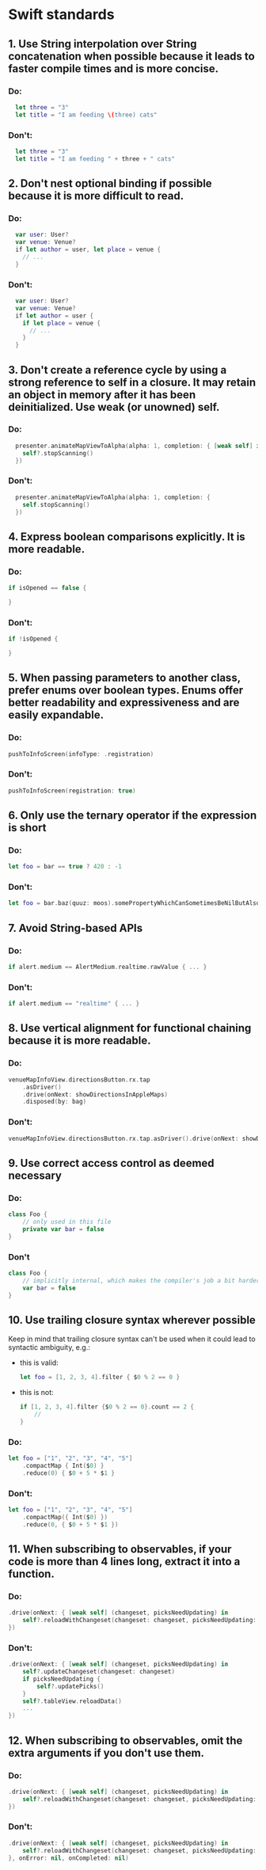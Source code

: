 # Swift standards

## 1. Use String interpolation over String concatenation when possible because it leads to faster compile times and is more concise.

### Do:

```swift
  let three = "3"
  let title = "I am feeding \(three) cats"
```

### Don't:

```swift
  let three = "3"
  let title = "I am feeding " + three + " cats"
```

## 2. Don't nest optional binding if possible because it is more difficult to read.

### Do:

```swift
  var user: User?
  var venue: Venue?
  if let author = user, let place = venue {
    // ...
  }
```

### Don't:

```swift
  var user: User?
  var venue: Venue?
  if let author = user {
    if let place = venue {
      // ...
    }
  }
```

## 3. Don't create a reference cycle by using a strong reference to self in a closure. It may retain an object in memory after it has been deinitialized. Use weak (or unowned) self.

### Do:

```swift
  presenter.animateMapViewToAlpha(alpha: 1, completion: { [weak self] in
    self?.stopScanning()
  })
```

### Don't:

```swift
  presenter.animateMapViewToAlpha(alpha: 1, completion: {
    self.stopScanning()
  })
```

## 4. Express boolean comparisons explicitly. It is more readable.

### Do:

```swift
if isOpened == false {

}
```

### Don't:

```swift
if !isOpened {

}
```

## 5. When passing parameters to another class, prefer enums over boolean types. Enums offer better readability and expressiveness and are easily expandable.

### Do:

```swift
pushToInfoScreen(infoType: .registration)
```

### Don't:

```swift
pushToInfoScreen(registration: true)
```

## 6. Only use the ternary operator if the expression is short

### Do:

```swift
let foo = bar == true ? 420 : -1
```

### Don't:

```swift
let foo = bar.baz(quuz: moos).somePropertyWhichCanSometimesBeNilButAlsoNot(withTimeInterval: 128.multiplied(by: 300)).value.toggled() ? "Anteater" : "George"
```

## 7. Avoid String-based APIs

### Do:

```swift
if alert.medium == AlertMedium.realtime.rawValue { ... }
```

### Don't:

```swift
if alert.medium == "realtime" { ... }
```

## 8. Use vertical alignment for functional chaining because it is more readable.

### Do:

```swift
venueMapInfoView.directionsButton.rx.tap
    .asDriver()
    .drive(onNext: showDirectionsInAppleMaps)
    .disposed(by: bag)
```

### Don't:

```swift
venueMapInfoView.directionsButton.rx.tap.asDriver().drive(onNext: showDirectionsInAppleMaps).disposed(by: bag)
```

## 9. Use correct access control as deemed necessary

### Do:
```swift
class Foo {
    // only used in this file
    private var bar = false
}
```

### Don't

```swift
class Foo {
    // implicitly internal, which makes the compiler's job a bit harder as it needs to check for usages of this property
    var bar = false
}
```

## 10. Use trailing closure syntax wherever possible

Keep in mind that trailing closure syntax can't be used when it could lead to syntactic ambiguity, e.g.:

+ this is valid:
    ```swift
    let foo = [1, 2, 3, 4].filter { $0 % 2 == 0 }
    ```
+ this is not:
    ```swift
    if [1, 2, 3, 4].filter {$0 % 2 == 0}.count == 2 {
        //
    }
    ```

### Do:
```swift
let foo = ["1", "2", "3", "4", "5"]
    .compactMap { Int($0) }
    .reduce(0) { $0 + 5 * $1 }
```

### Don't:
```swift
let foo = ["1", "2", "3", "4", "5"]
    .compactMap({ Int($0) })
    .reduce(0, { $0 + 5 * $1 })
```

## 11. When subscribing to observables, if your code is more than 4 lines long, extract it into a function.

### Do:
```swift
.drive(onNext: { [weak self] (changeset, picksNeedUpdating) in
    self?.reloadWithChangeset(changeset: changeset, picksNeedUpdating: picksNeedUpdating)
})
```

### Don't:
```swift
.drive(onNext: { [weak self] (changeset, picksNeedUpdating) in
    self?.updateChangeset(changeset: changeset)
    if picksNeedUpdating {
        self?.updatePicks()
    }
    self?.tableView.reloadData()
    ...
})
```

## 12. When subscribing to observables, omit the extra arguments if you don't use them.

### Do:
```swift
.drive(onNext: { [weak self] (changeset, picksNeedUpdating) in
    self?.reloadWithChangeset(changeset: changeset, picksNeedUpdating: picksNeedUpdating)
})
```

### Don't:
```swift
.drive(onNext: { [weak self] (changeset, picksNeedUpdating) in
    self?.reloadWithChangeset(changeset: changeset, picksNeedUpdating: picksNeedUpdating)
}, onError: nil, onCompleted: nil)
